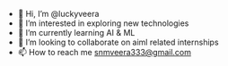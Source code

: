 - 👋 Hi, I’m @luckyveera
- 👀 I’m interested in exploring new technologies
- 🌱 I’m currently learning AI & ML
- 💞️ I’m looking to collaborate on aiml related internships
- 📫 How to reach me snmveera333@gmail.com

<!---
luckyveera/luckyveera is a ✨ special ✨ repository because its `README.md` (this file) appears on your GitHub profile.
You can click the Preview link to take a look at your changes.
--->
